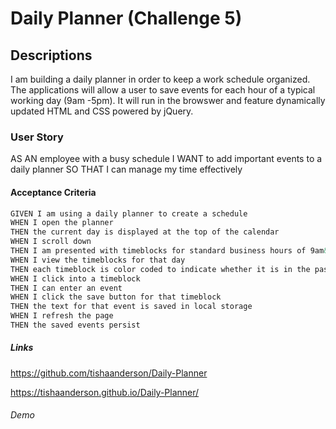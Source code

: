 # Daily Planner (Challenge 5)

## Descriptions

I am building a daily planner in order to keep a work schedule organized. The applications will allow a user to save events for each hour of a typical working day (9am -5pm). It will run in the browswer and feature dynamically updated HTML and CSS powered by jQuery.

### User Story

AS AN employee with a busy schedule
I WANT to add important events to a daily planner
SO THAT I can manage my time effectively

#### Acceptance Criteria

```md
GIVEN I am using a daily planner to create a schedule
WHEN I open the planner
THEN the current day is displayed at the top of the calendar
WHEN I scroll down
THEN I am presented with timeblocks for standard business hours of 9am&ndash;5pm
WHEN I view the timeblocks for that day
THEN each timeblock is color coded to indicate whether it is in the past, present, or future
WHEN I click into a timeblock
THEN I can enter an event
WHEN I click the save button for that timeblock
THEN the text for that event is saved in local storage
WHEN I refresh the page
THEN the saved events persist
```


##### Links

https://github.com/tishaanderson/Daily-Planner

https://tishaanderson.github.io/Daily-Planner/

###### Demo

